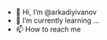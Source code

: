 - 👋 Hi, I’m @arkadiyivanov
- 🌱 I’m currently learning ...
- 📫 How to reach me 

<!---
arkadiyivanov/arkadiyivanov is a ✨ special ✨ repository because its `README.md` (this file) appears on your GitHub profile.
You can click the Preview link to take a look at your changes.
--->
